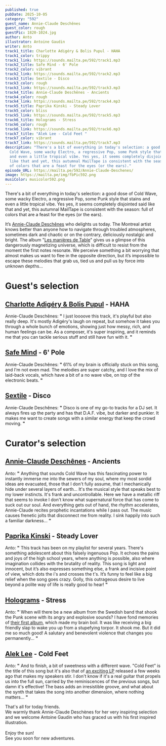 ```yaml
---
published: true
pubDate: 2025-10-05
category: "592"
guest_name: Annie-Claude Deschênes
guest_color: rough
guestPic: 1820-1024.jpg
author: Anto
illustrator: Antoine Gaudin
writer: Anto
track1_title: Charlotte Adigéry & Bolis Pupul - HAHA
track1_color: trippy
track1_link: https://sounds.mailta.pe/592/track1.mp3
track2_title: Safe Mind - 6' Pole
track2_color: vibrant
track2_link: https://sounds.mailta.pe/592/track2.mp3
track3_title: Sextile - Disco
track3_color: rough
track3_link: https://sounds.mailta.pe/592/track3.mp3
track4_title: Annie-Claude Deschênes - Ancients
track4_color: rough
track4_link: https://sounds.mailta.pe/592/track4.mp3
track5_title: Paprika Kinski - Steady Lover
track5_color: bliss
track5_link: https://sounds.mailta.pe/592/track5.mp3
track6_title: Holograms - Stress
track6_color: rough
track6_link: https://sounds.mailta.pe/592/track6.mp3
track7_title: "Alek Lee - Cold Feet "
track7_color: vibrant
track7_link: https://sounds.mailta.pe/592/track7.mp3
description: "There's a bit of everything in today's selection: a good dose of
  Cold Wave, some wacky Electro, a regressive Pop, some Punk style that stains
  and even a little tropical vibe. Yes yes, it seems completely disjointed said
  like that and yet, this autumnal MailTape is consistent with the season: full
  of colors that are a feast for the eyes (or the ears)."
episode_URL: https://mailta.pe/592/Annie-Claude-Deschenes/
image: https://mailta.pe/img/fbPic592.png
musiColor: musicolor592.png
---
```

There's a bit of everything in today's selection: a good dose of Cold Wave, some wacky Electro, a regressive Pop, some Punk style that stains and even a little tropical vibe. Yes yes, it seems completely disjointed said like that and yet, this autumnal MailTape is consistent with the season: full of colors that are a feast for the eyes (or the ears).

It’s [Annie-Claude Deschênes](https://annie-claudedeschenes.bandcamp.com/music) who delights us today. The Montreal artist knows better than anyone how to navigate through troubled atmospheres, sometimes dark and chaotic or on the contrary, deliciously nostalgic and bright. The album "[Les manières de Table](https://annie-claudedeschenes.bandcamp.com/album/les-mani-res-de-table)" gives us a glimpse of this dangerously magnetizing universe, which is difficult to resist from the moment the first notes resonate. We perceive something a bit worrying that almost makes us want to flee in the opposite direction, but it’s impossible to escape these melodies that grab us, tied us and pull us by force into unknown depths...

# Guest's selection

## [Charlotte Adigéry & Bolis Pupul](https://charlotteandbolis.bandcamp.com/) - HAHA

 Annie-Claude Deschênes: **"** I just loooove this track, it's playful but also really deep. It's mostly Adigéry's laugh on repeat, but somehow it takes you through a whole bunch of emotions, showing just how messy, rich, and human feelings can be. As a composer, it's super inspiring, and it reminds me that you can tackle serious stuff and still have fun with it. **"** 

## [Safe Mind](https://safemind.bandcamp.com/) - 6' Pole

 Annie-Claude Deschênes: **"** 61% of my brain is officially stuck on this song, and I'm not even mad. The melodies are super catchy, and I love the mix of laid-back vocals, which have a bit of a no wave vibe, on top of the electronic beats. **"** 

## [Sextile](https://sextile.bandcamp.com/) - Disco

 Annie-Claude Deschênes: **"** Disco is one of my go-to tracks for a DJ set. It always fires up the party and has that D.A.F. vibe, but darker and punkier. It makes me want to create songs with a similar energy that keep the crowd moving. **"** 

# Curator's selection

## [Annie-Claude Deschênes](https://annie-claudedeschenes.bandcamp.com/music) - Ancients

 Anto: **"** Anything that sounds Cold Wave has this fascinating power to instantly immerse me into the sewers of my soul, where my most sordid ideas are evacuated, those that I don't fully assume, that I mechanically hide under several layers of earth... It's the musical style that speaks best to my lower instincts. It's frank and uncontrollable. Here we have a metallic riff that seems to invoke I don't know what supernatural force that has come to suck out our soul. And everything gets out of hand, the rhythm accelerates, Annie-Claude recites prophetic incantations while I pass out. The music causes frenetic jolts that disconnect me from reality. I sink happily into such a familiar darkness... **"** 

## [Paprika Kinski](https://paprikakinski.bandcamp.com/) - Steady Lover

 Anto: **"** This track has been on my playlist for several years. There's something adolescent about this falsely ingenuous Pop. It echoes the pains and joys of the high school years, where anything is possible, also where imagination collides with the brutality of reality. This song is light and innocent, but it’s also expresses something else, a frank and incisive point of view, which dots the i's and crosses the t's. It’s funny to feel like a big relief when the song goes crazy. Golly, this outrageous desire to live beyond a polite way of life is really good to hear! **"** 

## [Holograms](https://holograms.se/) - Stress

 Anto: **"** When will there be a new album from the Swedish band that shook the Punk scene with its angry and explosive sounds? I have fond memories of [their first album](https://hologramsct.bandcamp.com/album/holograms), which made my brain boil. It was like receiving a big friendly slap to wake you up from a stupefying torpor. It shook me. But it did me so much good! A salutary and benevolent violence that changes you permanently... **"** 

## [Alek Lee](https://alekleemusic.bandcamp.com/) - Cold Feet 

 Anto: **"** And to finish, a bit of sweetness with a different wave. "Cold Feet" is the title of this song but it's also that of [an exciting LP](https://alekleemusic.bandcamp.com/album/cold-feet) released a few weeks ago that makes my speakers stir. I don't know if it's a real guitar that propels us into the full sun, carried by the reminiscences of the previous songs, but damn it's effective! The bass adds an irresistible groove, and what about the synth that takes the song into another dimension, where nothing matters... **"** 

 That's all for today friends.\
We warmly thank Annie-Claude Deschènes for her very inspiring selection and we welcome Antoine Gaudin who has graced us with his first inspired illustration.\
\
 Enjoy the sun!\
See you soon for new adventures.
